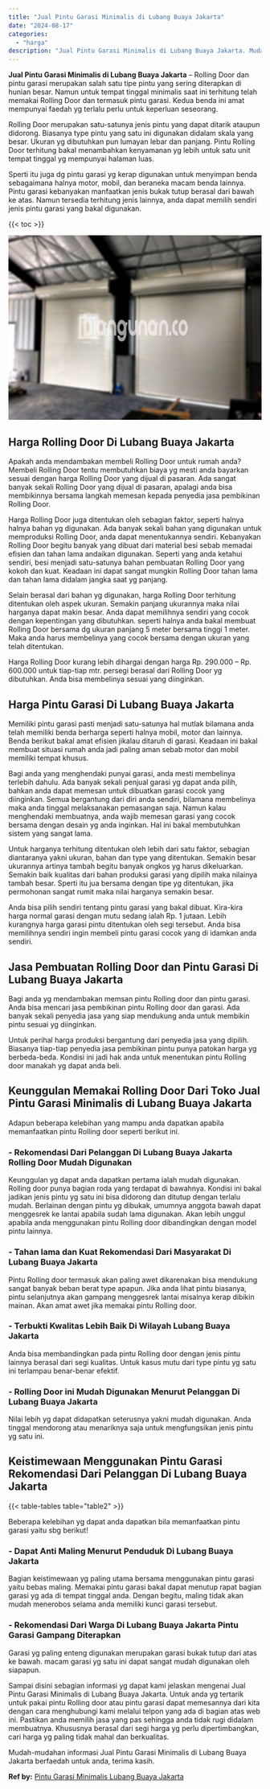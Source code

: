 ```yaml
---
title: "Jual Pintu Garasi Minimalis di Lubang Buaya Jakarta"
date: "2024-08-17"
categories: 
  - "harga"
description: "Jual Pintu Garasi Minimalis di Lubang Buaya Jakarta. Mudah-mudahan informasi Jual Pintu Garasi Minimalis di Lubang Buaya Jakarta berfaedah untuk anda, terima..."
---
```


**Jual Pintu Garasi Minimalis di Lubang Buaya Jakarta** – Rolling Door dan pintu garasi merupakan salah satu tipe pintu yang sering diterapkan di hunian besar. Namun untuk tempat tinggal minimalis saat ini terhitung telah memakai Rolling Door dan termasuk pintu garasi. Kedua benda ini amat mempunyai faedah yg terlalu perlu untuk keperluan seseorang.

Rolling Door merupakan satu-satunya jenis pintu yang dapat ditarik ataupun didorong. Biasanya type pintu yang satu ini digunakan didalam skala yang besar. Ukuran yg dibutuhkan pun lumayan lebar dan panjang. Pintu Rolling Door terhitung bakal menambahkan kenyamanan yg lebih untuk satu unit tempat tinggal yg mempunyai halaman luas.

Sperti itu juga dg pintu garasi yg kerap digunakan untuk menyimpan benda sebagaimana halnya motor, mobil, dan beraneka macam benda lainnya. Pintu garasi kebanyakan manfaatkan jenis bukak tutup berasal dari bawah ke atas. Namun tersedia terhitung jenis lainnya, anda dapat memilih sendiri jenis pintu garasi yang bakal digunakan.

{{< toc >}}

![Jual Pintu Garasi Minimalis di Lubang Buaya Jakarta](/images/pintu-garasi-58.png)

## Harga Rolling Door Di Lubang Buaya Jakarta

Apakah anda mendambakan membeli Rolling Door untuk rumah anda? Membeli Rolling Door tentu membutuhkan biaya yg mesti anda bayarkan sesuai dengan harga Rolling Door yang dijual di pasaran. Ada sangat banyak sekali Rolling Door yang dijual di pasaran, apalagi anda bisa membikinnya bersama langkah memesan kepada penyedia jasa pembikinan Rolling Door.

Harga Rolling Door juga ditentukan oleh sebagian faktor, seperti halnya halnya bahan yg digunakan. Ada banyak sekali bahan yang digunakan untuk memproduksi Rolling Door, anda dapat menentukannya sendiri. Kebanyakan Rolling Door begitu banyak yang dibuat dari material besi sebab memadai efisien dan tahan lama andaikan digunakan. Seperti yang anda ketahui sendiri, besi menjadi satu-satunya bahan pembuatan Rolling Door yang kokoh dan kuat. Keadaan ini dapat sangat mungkin Rolling Door tahan lama dan tahan lama didalam jangka saat yg panjang.

Selain berasal dari bahan yg digunakan, harga Rolling Door terhitung ditentukan oleh aspek ukuran. Semakin panjang ukurannya maka nilai harganya dapat makin besar. Anda dapat memilihnya sendiri yang cocok dengan kepentingan yang dibutuhkan. seperti halnya anda bakal membuat Rolling Door bersama dg ukuran panjang 5 meter bersama tinggi 1 meter. Maka anda harus membelinya yang cocok bersama dengan ukuran yang telah ditentukan.

Harga Rolling Door kurang lebih dihargai dengan harga Rp. 290.000 – Rp. 600.000 untuk tiap-tiap mtr. persegi berasal dari Rolling Door yg dibutuhkan. Anda bisa membelinya sesuai yang diinginkan.

## Harga Pintu Garasi Di Lubang Buaya Jakarta

Memiliki pintu garasi pasti menjadi satu-satunya hal mutlak bilamana anda telah memiliki benda berharga seperti halnya mobil, motor dan lainnya. Benda berikut bakal amat efisien jikalau ditaruh di garasi. Keadaan ini bakal membuat situasi rumah anda jadi paling aman sebab motor dan mobil memiliki tempat khusus.

Bagi anda yang menghendaki punyai garasi, anda mesti membelinya terlebih dahulu. Ada banyak sekali penjual garasi yg dapat anda pilih, bahkan anda dapat memesan untuk dibuatkan garasi cocok yang diinginkan. Semua bergantung dari diri anda sendiri, bilamana membelinya maka anda tinggal melaksanakan pemasangan saja. Namun kalau menghendaki membuatnya, anda wajib memesan garasi yang cocok bersama dengan desain yg anda inginkan. Hal ini bakal membutuhkan sistem yang sangat lama.

Untuk harganya terhitung ditentukan oleh lebih dari satu faktor, sebagian diantaranya yakni ukuran, bahan dan type yang ditentukan. Semakin besar ukurannya artinya tambah begitu banyak ongkos yg harus dikeluarkan. Semakin baik kualitas dari bahan produksi garasi yang dipilih maka nilainya tambah besar. Sperti itu jua bersama dengan tipe yg ditentukan, jika permohonan sangat rumit maka nilai harganya semakin besar.

Anda bisa pilih sendiri tentang pintu garasi yang bakal dibuat. Kira-kira harga normal garasi dengan mutu sedang ialah Rp. 1 jutaan. Lebih kurangnya harga garasi pintu ditentukan oleh segi tersebut. Anda bisa memilihnya sendiri ingin membeli pintu garasi cocok yang di idamkan anda sendiri.

## Jasa Pembuatan Rolling Door dan Pintu Garasi Di Lubang Buaya Jakarta

Bagi anda yg mendambakan memsan pintu Rolling door dan pintu garasi. Anda bisa mencari jasa pembikinan pintu Rolling door dan garasi. Ada banyak sekali penyedia jasa yang siap mendukung anda untuk membikin pintu sesuai yg diinginkan.

Untuk perihal harga produksi bergantung dari penyedia jasa yang dipilih. Biasanya tiap-tiap penyedia jasa pembikinan pintu punya patokan harga yg berbeda-beda. Kondisi ini jadi hak anda untuk menentukan pintu Rolling door manakah yg dapat anda beli.

## Keunggulan Memakai Rolling Door Dari Toko Jual Pintu Garasi Minimalis di Lubang Buaya Jakarta

Adapun beberapa kelebihan yang mampu anda dapatkan apabila memanfaatkan pintu Rolling door seperti berikut ini.

### \- Rekomendasi Dari Pelanggan Di Lubang Buaya Jakarta Rolling Door Mudah Digunakan

Keunggulan yg dapat anda dapatkan pertama ialah mudah digunakan. Rolling door punya bagian roda yang terdapat di bawahnya. Kondisi ini bakal jadikan jenis pintu yg satu ini bisa didorong dan ditutup dengan terlalu mudah. Berlainan dengan pintu yg dibukak, umumnya anggota bawah dapat menggesrek ke lantai apabila sudah lama digunakan. Akan lebih unggul apabila anda menggunakan pintu Rolling door dibandingkan dengan model pintu lainnya.

### \- Tahan lama dan Kuat Rekomendasi Dari Masyarakat Di Lubang Buaya Jakarta

Pintu Rolling door termasuk akan paling awet dikarenakan bisa mendukung sangat banyak beban berat type apapun. Jika anda lihat pintu biasanya, pintu selanjutnya akan gampang menggesrek lantai misalnya kerap dibikin mainan. Akan amat awet jika memakai pintu Rolling door.

### \- Terbukti Kwalitas Lebih Baik Di Wilayah Lubang Buaya Jakarta

Anda bisa membandingkan pada pintu Rolling door dengan jenis pintu lainnya berasal dari segi kualitas. Untuk kasus mutu dari type pintu yg satu ini terlampau benar-benar efektif.

### \- Rolling Door ini Mudah Digunakan Menurut Pelanggan Di Lubang Buaya Jakarta

Nilai lebih yg dapat didapatkan seterusnya yakni mudah digunakan. Anda tinggal mendorong atau menariknya saja untuk mengfungsikan jenis pintu yg satu ini.

## Keistimewaan Menggunakan Pintu Garasi Rekomendasi Dari Pelanggan Di Lubang Buaya Jakarta

{{< table-tables table="table2" >}}

Beberapa kelebihan yg dapat anda dapatkan bila memanfaatkan pintu garasi yaitu sbg berikut!

### \- Dapat Anti Maling Menurut Penduduk Di Lubang Buaya Jakarta

Bagian keistimewaan yg paling utama bersama menggunakan pintu garasi yaitu bebas maling. Memakai pintu garasi bakal dapat menutup rapat bagian garasi yg ada di tempat tinggal anda. Dengan begitu, maling tidak akan mudah menerobos selama anda memiliki kunci garasi tersebut.

### \- Rekomendasi Dari Warga Di Lubang Buaya Jakarta Pintu Garasi Gampang Diterapkan

Garasi yg paling enteng digunakan merupakan garasi bukak tutup dari atas ke bawah. macam garasi yg satu ini dapat sangat mudah digunakan oleh siapapun.

Sampai disini sebagian informasi yg dapat kami jelaskan mengenai Jual Pintu Garasi Minimalis di Lubang Buaya Jakarta. Untuk anda yg tertarik untuk pakai pintu Rolling door atau pintu garasi dapat memesannya dari kita dengan cara menghubungi kami melalui telpon yang ada di bagian atas web ini. Pastikan anda memilih jasa yang pas sehingga anda tidak rugi didalam membuatnya. Khususnya berasal dari segi harga yg perlu dipertimbangkan, cari harga yg paling tidak mahal dan berkualitas.

Mudah-mudahan informasi Jual Pintu Garasi Minimalis di Lubang Buaya Jakarta berfaedah untuk anda, terima kasih.

**Ref by:** [Pintu Garasi Minimalis Lubang Buaya Jakarta](https://id.wikipedia.org/wiki/Pintu)
